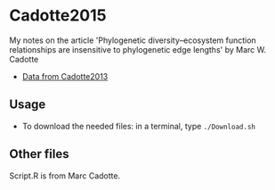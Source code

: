 # Cadotte2015
My notes on the article 'Phylogenetic diversity–ecosystem function relationships are insensitive to phylogenetic edge lengths' by Marc W. Cadotte

 * [Data from Cadotte2013](http://datadryad.org/resource/doi:10.5061/dryad.t80fp)

## Usage

 * To download the needed files: in a terminal, type `./Download.sh`



## Other files

Script.R is from Marc Cadotte.
